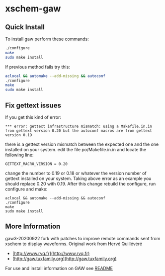 # xschem-gaw

## Quick Install

To install gaw perform these commands:

```bash
./configure
make
sudo make install
```

If previous method fails try this:

```bash
aclocal && automake --add-missing && autoconf
./configure
make
sudo make install
```

## Fix gettext issues

If you get this kind of error:
```
*** error: gettext infrastructure mismatch: using a Makefile.in.in from gettext version 0.20 but the autoconf macros are from gettext version 0.19
``` 
there is a gettext version mismatch between the expected one and the one installed on your system.
edit the file po/Makefile.in.in and locate the following line:
```
GETTEXT_MACRO_VERSION = 0.20
```
change the number to 0.19 or 0.18 or whatever the version number of gettext installed on your system. Taking above error as an example you should
replace 0.20 with 0.19.
After this change rebuild the configure, run configure and make:
```
aclocal && automake --add-missing && autoconf
./configure
make
sudo make install
```

## More Information

gaw3-20200922 fork with patches to improve remote commands sent from xschem to display waveforms.
Original work from Hervé Quillévéré

- [http://www.rvq.fr](http://www.rvq.fr)
- [http://gaw.tuxfamily.org](http://gaw.tuxfamily.org)

For use and install information on GAW see [README](https://github.com/StefanSchippers/xschem-gaw/blob/main/README)

